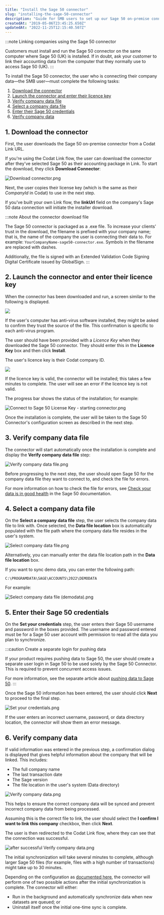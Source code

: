 ```yaml
---
title: "Install the Sage 50 connector"
slug: "installing-the-sage-50-connector"
description: "Guide for SMB users to set up our Sage 50 on-premise connector."
createdAt: "2019-05-06T23:45:25.650Z"
updatedAt: "2022-11-25T12:15:40.507Z"
---
```


:::note Linking companies using the Sage 50 connector

Customers must install and run the Sage 50 connector on the same computer where Sage 50 (UK) is installed. If in doubt, ask your customer to link their accounting data from the computer that they normally use to access Sage 50 (UK).
:::

To install the Sage 50 connector, the user who is connecting their company data—the SMB user—must complete the following tasks:

1. [Download the connector](/integrations/accounting/sage50/installing-the-sage-50-connector#1-download-the-connector)
2. [Launch the connector and enter their licence key](/integrations/accounting/sage50/installing-the-sage-50-connector#2-launch-the-connector-and-enter-their-licence-key)
3. [Verify company data file](/integrations/accounting/sage50/installing-the-sage-50-connector#3-verify-company-data-file)
4. [Select a company data file](/integrations/accounting/sage50/installing-the-sage-50-connector#4-select-a-company-data-file)
5. [Enter their Sage 50 credentials](/integrations/accounting/sage50/installing-the-sage-50-connector#5-enter-their-sage-50-credentials)
6. [Verify company data](/integrations/accounting/sage50/installing-the-sage-50-connector#6-verify-company-data)

## 1. Download the connector

First, the user downloads the Sage 50 on-premise connector from a Codat Link URL.

If you're using the Codat Link flow, the user can download the connector after they've selected Sage 50 as their accounting package in Link. To start the download, they click **Download Connector**:

![](/img/old/c15ec77-Download_connector.png "Download connector.png")

Next, the user copies their license key (which is the same as their _CompanyId_ in Codat) to use in the next step.

If you've built your own Link flow, the **linkUrl** field on the company's Sage 50 data connection will initiate the installer download.

:::note About the connector download file

The Sage 50 connector is packaged as a .exe file. To increase your clients' trust in the download, the filename is prefixed with your company name; that is, the name of the company the user is connecting their data to. For example: `YourCompanyName-sage50-connector.exe`. Symbols in the filename are replaced with dashes.

Additionally, the file is signed with an Extended Validation Code Signing Digital Certificate issued by GlobalSign.
:::

## 2. Launch the connector and enter their licence key

When the connector has been downloaded and run, a screen similar to the following is displayed.

<img src="/img/old/1b40e3b-Connect_to_Sage_50.png" />

If the user's computer has anti-virus software installed, they might be asked to confirm they trust the source of the file. This confirmation is specific to each anti-virus program.

The user should have been provided with a _Licence Key_ when they downloaded the Sage 50 connector. They should enter this in the **Licence Key** box and then click **Install**.

The user's licence key is their Codat company ID.

<img src="/img/old/7955324-Connect_to_Sage_50_License_Key.png" />

If the licence key is valid, the connector will be installed; this takes a few minutes to complete. The user will see an error if the licence key is not valid.

The progress bar shows the status of the installation; for example:

![](/img/old/888be28-Connect_to_Sage_50_License_Key_-_starting_connector.png "Connect to Sage 50 License Key - starting connector.png")

Once the installation is complete, the user will be taken to the Sage 50 Connector's configuration screen as described in the next step.

## 3. Verify company data file

The connector will start automatically once the installation is complete and display the **Verify company data file** step:

![](/img/old/b585819-Verify_company_data_file.png "Verify company data file.png")

Before progressing to the next step, the user should open Sage 50 for the company data file they want to connect to, and check the file for errors.

For more information on how to check the file for errors, see <a className="external" href="https://gb-kb.sage.com/portal/app/portlets/results/viewsolution.jsp?solutionid=200427112158551&hypermediatext=null" target="_blank">Check your data is in good health</a> in the Sage 50 documentation.

## 4. Select a company data file

On the **Select a company data file** step, the user selects the company data file to link with. Once selected, the **Data file location** box is automatically populated with the file path where the company data file resides in the user's system.

![](/img/old/39c7a88-Select_company_data_file.png "Select company data file.png")

Alternatively, you can manually enter the data file location path in the **Data file location** box.

If you want to sync demo data, you can enter the following path:

```
C:\PROGRAMDATA\SAGE\ACCOUNTS\2022\DEMODATA
```

For example:

![](/img/old/476eff9-Select_company_data_file_demodata.png "Select company data file (demodata).png")

## 5. Enter their Sage 50 credentials

On the **Set your credentials** step, the user enters their Sage 50 username and password in the boxes provided. The username and password entered must be for a Sage 50 user account with permission to read all the data you plan to synchronize.

:::caution Create a separate login for pushing data

If your product requires pushing data to Sage 50, the user should create a separate user login in Sage 50 to be used solely by the Sage 50 Connector. This is required to prevent concurrent access issues.

For more information, see the separate article about [pushing data to Sage 50](/integrations/accounting/sage50/pushing-data-to-sage-50).
:::

Once the Sage 50 information has been entered, the user should click **Next** to proceed to the final step.

![](/img/old/1861510-Set_your_credentials.png "Set your credentials.png")

If the user enters an incorrect username, password, or data directory location, the connector will show them an error message.

## 6. Verify company data

If valid information was entered in the previous step, a confirmation dialog is displayed that gives helpful information about the company that will be linked. This includes:

- The full company name
- The last transaction date
- The Sage version
- The file location in the user's system (Data directory)

![](/img/old/3daca42-Verify_company_data.png "Verify company data.png")

This helps to ensure the correct company data will be synced and prevent incorrect company data from being processed.

Assuming this is the correct file to link, the user should select the **I confirm I want to link this company** checkbox, then click **Next**.

The user is then redirected to the Codat Link flow, where they can see that the connection was successful.

![](/img/old/9a9caa6-after_successful_Verify_company_data.png "after successful Verify company data.png")

The initial synchronization will take several minutes to complete, although larger Sage 50 files (for example, files with a high number of transactions) might take up to 30 minutes.

Depending on the configuration as [documented here](/integrations/accounting/offline-connectors), the connector will perform one of two possible actions after the initial synchronization is complete. The connector will either:

- Run in the background and automatically synchronize data when new datasets are queued; or
- Uninstall itself once the initial one-time sync is complete.
